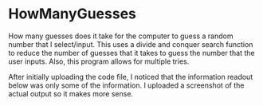 # HowManyGuesses

How many guesses does it take for the computer to guess a random number that I select/input. This uses a divide and conquer search function to reduce the number of guesses that it takes to guess the number that the user inputs. Also, this program allows for multiple tries.


After initially uploading the code file, I noticed that the information readout below was only some of the information. I uploaded a screenshot of the actual output so it makes more sense.
